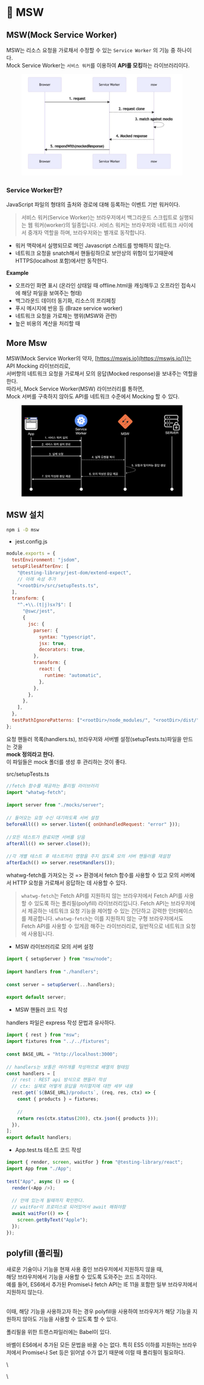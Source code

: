 # 💛 MSW

## MSW(Mock Service Worker) <a href="#mswmock-service-worker" id="mswmock-service-worker"></a>

MSW는 리소스 요청을 가로채서 수정할 수 있는 `Service Worker` 의 기능 중 하나이다.\
Mock Service Worker는 `서비스 워커`를 이용하여 **API를 모킹**하는 라이브러리이다.

<figure><img src="../.gitbook/assets/image (1).png" alt=""><figcaption></figcaption></figure>



### Service Worker란? <a href="#service-worker" id="service-worker"></a>

JavaScript 파일의 형태의 출처와 경로에 대해 등록하는 이벤트 기반 워커이다.

> 서비스 워커(Service Worker)는 브라우저에서 백그라운드 스크립트로 실행되는 웹 워커(worker)의 일종입니다. 서비스 워커는 브라우저와 네트워크 사이에서 중개자 역할을 하며, 브라우저와는 별개로 동작합니다.

* 워커 맥락에서 실행되므로 메인 Javascript 스레드를 방해하지 않는다.
* 네트워크 요청을 snatch해서 핸들링하므로 보안상의 위험이 있기때문에\
  HTTPS(localhost 포함)에서만 동작한다.

**Example**

* 오프라인 화면 표시 (온라인 상태일 때 offline.html을 캐싱해두고 오프라인 접속시에 해당 파일을 보여주는 형태)
* 백그라운드 데이터 동기화, 리소스의 프리페칭
* 푸시 메시지에 반응 등 (Braze service worker)
* 네트워크 요청을 가로채는 행위(MSW와 관련)
* 높은 비용의 계산을 처리할 때



## More Msw

MSW(Mock Service Worker의 약자, [https://mswjs.io](https://mswjs.io/))는 API Mocking 라이브러리로, \
서버향의 네트워크 요청을 가로채서 모의 응답(Mocked response)을 보내주는 역할을 한다.\
따라서, Mock Service Worker(MSW) 라이브러리를 통하면, \
Mock 서버를 구축하지 않아도 API를 네트워크 수준에서 Mocking 할 수 있다.

<figure><img src="../.gitbook/assets/image.png" alt=""><figcaption></figcaption></figure>

## MSW 설치

```bash
npm i -D msw
```

* jest.config.js

```javascript
module.exports = {
  testEnvironment: "jsdom",
  setupFilesAfterEnv: [
    "@testing-library/jest-dom/extend-expect",
    // 아래 속성 추가
    "<rootDir>/src/setupTests.ts",
  ],
  transform: {
    "^.+\\.(t|j)sx?$": [
      "@swc/jest",
      {
        jsc: {
          parser: {
            syntax: "typescript",
            jsx: true,
            decorators: true,
          },
          transform: {
            react: {
              runtime: "automatic",
            },
          },
        },
      },
    ],
  },
  testPathIgnorePatterns: ["<rootDir>/node_modules/", "<rootDir>/dist/"],
};
```

요청 핸들러 목록(handlers.ts), 브라우저와 서버별 설정(setupTests.ts)파일을 만드는 것을 \
**mock 정의라고 한다.** \
이 파일들은 mock 폴더를 생성 후 관리하는 것이 좋다.

src/setupTests.ts

```javascript
//fetch 함수를 제공하는 폴리필 라이브러리
import "whatwg-fetch";

import server from "./mocks/server";

// 들어오는 요청 수신 대기하도록 서버 설정
beforeAll(() => server.listen({ onUnhandledRequest: "error" }));

//모든 테스트가 완료되면 서버를 닫음
afterAll(() => server.close());

//각 개별 테스트 후 테스트끼리 영향을 주지 않도록 모의 서버 핸들러를 재설정
afterEach(() => server.resetHandlers());
```

whatwg-fetch를 가져오는 것 => 환경에서 fetch 함수를 사용할 수 있고 모의 서버에서 HTTP 요청을 가로채서 응답하는 데 사용할 수 있다.

> `whatwg-fetch`는 Fetch API를 지원하지 않는 브라우저에서 Fetch API를 사용할 수 있도록 하는 폴리필(polyfill) 라이브러리입니다. Fetch API는 브라우저에서 제공하는 네트워크 요청 기능을 제어할 수 있는 간단하고 강력한 인터페이스를 제공합니다. `whatwg-fetch`는 이를 지원하지 않는 구형 브라우저에서도 Fetch API를 사용할 수 있게끔 해주는 라이브러리로, 일반적으로 네트워크 요청에 사용됩니다.

* MSW 라이브러리로 모의 서버 설정

```javascript
import { setupServer } from "msw/node";

import handlers from "./handlers";

const server = setupServer(...handlers);

export default server;
```

* MSW 핸들러 코드 작성

handlers 파일은 express 작성 문법과 유사하다.

```javascript
import { rest } from "msw";
import fixtures from "../../fixtures";

const BASE_URL = "http://localhost:3000";

// handlers는 보통은 여러개를 작성하므로 배열의 형태임
const handlers = [
  // rest : REST api 방식으로 핸들러 작성
  // ctx: 실제로 어떻게 응답을 처리할지에 대한 세부 내용
  rest.get(`${BASE_URL}/products`, (req, res, ctx) => {
    const { products } = fixtures;

    //
    return res(ctx.status(200), ctx.json({ products }));
  }),
];
export default handlers;
```

* App.test.ts 테스트 코드 작성

```javascript
import { render, screen, waitFor } from "@testing-library/react";
import App from "./App";

test("App", async () => {
  render(<App />);

  // 안에 있는게 될때까지 확인한다.
  // waitFor이 프로미스로 되어있어서 await 해줘야함
  await waitFor(() => {
    screen.getByText("Apple");
  });
});
```

## polyfill (폴리필)

새로운 기술이나 기능을 현재 사용 중인 브라우저에서 지원하지 않을 때, \
해당 브라우저에서 기능을 사용할 수 있도록 도와주는 코드 조각이다. \
예를 들어, ES6에서 추가된 Promise나 fetch API는 IE 11을 포함한 일부 브라우저에서 지원하지 않는다.&#x20;

\
이때, 해당 기능을 사용하고자 하는 경우 polyfill을 사용하여 브라우저가 해당 기능을 지원하지 않아도 기능을 사용할 수 있도록 할 수 있다.

폴리필을 위한 트랜스파일러에는 Babel이 있다.&#x20;

바벨이 ES6에서 추가된 모든 문법을 바꿀 수는 없다. 특히 ES5 이하를 지원하는 브라우저에서 Promise나 Set 등은 읽어낼 수가 없기 때문에 이럴 때 폴리필이 필요하다.

\


\

